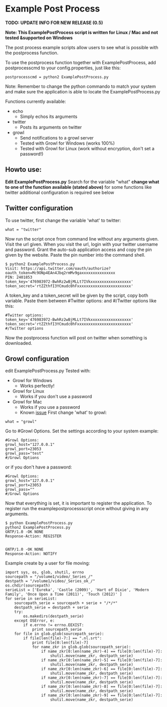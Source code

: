 # Example Post Process #
**TODO: UPDATE INFO FOR NEW RELEASE (0.5)**

**Note: This ExamplePostProcess script is written for Linux / Mac and not tested &supported on Windows**

The post process example scripts allow users to see what is possible with the postprocess function.

To use the postprocess function together with ExamplePostProcess, add postprocesscmd to your config.properties, just like this:

```
postprocesscmd = python2 ExamplePostProcess.py
```

Note: Remember to change the python commando to match your system and make sure the application is able to locate the ExamplePostProcess.py

Functions currently available:
  * echo
    * Simply echos its arguments
  * twitter
    * Posts its arguments on twitter
  * growl
    * Send notifications to a growl server
    * Tested with Growl for Windows (works 100%)
    * Tested with Growl for Linux (work without encryption, don't set a password!)

## Howto use: ##
**Edit ExamplePostProcess.py** Search for the variable "what"
**change what to one of the function available (stated above)** for some functions like twitter additional configuration is required see below

## Twitter configuration ##
To use twitter, first change the variable 'what' to twitter:

```
what = "twitter"
```

Now run the script once from command line without any arguments given. Visit the url given. When you visit the url, login with your twitter username and password. Grant the auto-sub application access and copy the pin given by the website. Paste the pin number into the command shell.
```
$ python2 ExamplePostProcess.py 
Visit: https://api.twitter.com/oauth/authorize?oauth_token=Mc9ONp4EAn4Jbq2rmMv9gaxxxxxxxxxxxxxxx
PIN: 2401853
token_key='476983972-BwhRz2wBjMLLt7IVkxxxxxxxxxxxxxxxxxx'
token_secret='rtZZthfI3YCmudc0hFxxxxxxxxxxxxxxxxxxxxxxxx'
```
A token\_key and a token\_secret will be given by the script, copy both variable.
Paste them between #Twitter options: and #/Twitter options like this:
```
#Twitter options:
token_key='476983972-BwhRz2wBjMLLt7IVkxxxxxxxxxxxxxxxxxx'
token_secret='rtZZthfI3YCmudc0hFxxxxxxxxxxxxxxxxxxxxxxxx'
#/Twitter options
```

Now the postprocess function will post on twitter when something is downloaded.

## Growl configuration ##
edit ExamplePostProcess.py
Tested with:
  * Growl for Windows
    * Works perfectly!
  * Growl for Linux
    * Works if you don't use a password
  * Growl for Mac
    * Works if you use a password
    * Known [issue](http://code.google.com/p/auto-sub/issues/detail?id=29)
First change 'what' to growl:

```
what = "growl"
```

Go to #Growl Options. Set the settings according to your system example:
```
#Growl Options:
growl_host="127.0.0.1"
growl_port=23053
growl_pass="test"
#/Growl Options
```

or if you don't have a password:
```
#Growl Options:
growl_host="127.0.0.1"
growl_port=23053
growl_pass=""
#/Growl Options
```

Now that everything is set, it is important to register the application. To register run the examplepostprocessscript once without giving in any arguments.
```
$ python ExamplePostProcess.py
python2 ExamplePostProcess.py
GNTP/1.0 -OK NONE
Response-Action: REGISTER


GNTP/1.0 -OK NONE
Response-Action: NOTIFY

```

Example create by a user for file moving:
```
import sys, os, glob, shutil, errno
sourcepath = "/volume1/video/_Series_/"
destpath = "/volume1/video/_Series_ok_/"
os.chdir(sourcepath)
serieList = ['Eureka', 'Castle (2009)', 'Hart of Dixie', 'Modern Family', 'Once Upon a Time (2011)', 'Touch (2012)' ]
for serie in serieList:
	sourcepath_serie = sourcepath + serie + "/*/*"
	destpath_serie = destpath + serie
	try:
		os.makedirs(destpath_serie)
	except OSError, e:
		if e.errno != errno.EEXIST:
			print sourcepath_serie
	for file in glob.glob(sourcepath_serie):
		if file[len(file)-7:] == ".nl.srt":
			print file[0:len(file)-7]
			for name_zkr in glob.glob(sourcepath_serie):
				if name_zkr[0:len(name_zkr)-4] == file[0:len(file)-7]:
					shutil.move(name_zkr, destpath_serie)
				if name_zkr[0:len(name_zkr)-5] == file[0:len(file)-7]:
					shutil.move(name_zkr, destpath_serie)
				if name_zkr[0:len(name_zkr)-6] == file[0:len(file)-7]:
					shutil.move(name_zkr, destpath_serie)
				if name_zkr[0:len(name_zkr)-7] == file[0:len(file)-7]:
					shutil.move(name_zkr, destpath_serie)
				if name_zkr[0:len(name_zkr)-8] == file[0:len(file)-7]:
					shutil.move(name_zkr, destpath_serie)
				if name_zkr[0:len(name_zkr)-9] == file[0:len(file)-7]:
					shutil.move(name_zkr, destpath_serie)
```